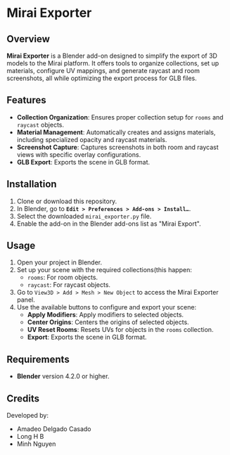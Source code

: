 # Mirai Exporter

## Overview
**Mirai Exporter** is a Blender add-on designed to simplify the export of 3D models to the Mirai platform. It offers tools to organize collections, set up materials, configure UV mappings, and generate raycast and room screenshots, all while optimizing the export process for GLB files.

## Features
- **Collection Organization**: Ensures proper collection setup for `rooms` and `raycast` objects.
- **Material Management**: Automatically creates and assigns materials, including specialized opacity and raycast materials.
- **Screenshot Capture**: Captures screenshots in both room and raycast views with specific overlay configurations.
- **GLB Export**: Exports the scene in GLB format.

## Installation
1. Clone or download this repository.
2. In Blender, go to **`Edit > Preferences > Add-ons > Install…`**.
3. Select the downloaded `mirai_exporter.py` file.
4. Enable the add-on in the Blender add-ons list as "Mirai Export".

## Usage
1. Open your project in Blender.
2. Set up your scene with the required collections(this happen:
   - `rooms`: For room objects.
   - `raycast`: For raycast objects.
3. Go to `View3D > Add > Mesh > New Object` to access the Mirai Exporter panel.
4. Use the available buttons to configure and export your scene:
   - **Apply Modifiers**: Apply modifiers to selected objects.
   - **Center Origins**: Centers the origins of selected objects.
   - **UV Reset Rooms**: Resets UVs for objects in the `rooms` collection.
   - **Export**: Exports the scene in GLB format.

## Requirements
- **Blender** version 4.2.0 or higher.

## Credits
Developed by:
- Amadeo Delgado Casado
- Long H B
- Minh Nguyen


